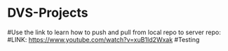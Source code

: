 # DVS-Projects
#Use the link to learn how to push and pull from local repo to server repo:
#LINK: https://www.youtube.com/watch?v=xuB1Id2Wxak
#Testing